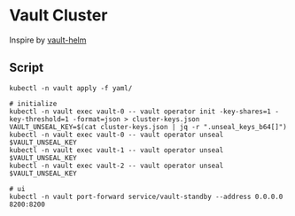 # Vault Cluster

Inspire by [vault-helm](https://github.com/hashicorp/vault-helm)

## Script

```
kubectl -n vault apply -f yaml/

# initialize
kubectl -n vault exec vault-0 -- vault operator init -key-shares=1 -key-threshold=1 -format=json > cluster-keys.json
VAULT_UNSEAL_KEY=$(cat cluster-keys.json | jq -r ".unseal_keys_b64[]")
kubectl -n vault exec vault-0 -- vault operator unseal $VAULT_UNSEAL_KEY
kubectl -n vault exec vault-1 -- vault operator unseal $VAULT_UNSEAL_KEY
kubectl -n vault exec vault-2 -- vault operator unseal $VAULT_UNSEAL_KEY

# ui
kubectl -n vault port-forward service/vault-standby --address 0.0.0.0 8200:8200
```
